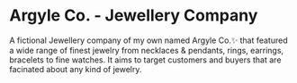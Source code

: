 # Argyle Co. - Jewellery Company

A fictional Jewellery company of my own named Argyle Co.:sparkles: that featured a wide range of finest jewelry from necklaces & pendants, rings, earrings, bracelets to fine watches. It aims to target customers and buyers that are facinated about any kind of jewelry.
